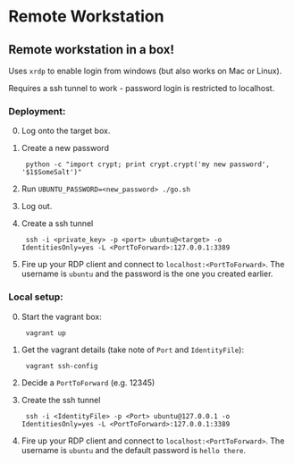 # Remote Workstation

## Remote workstation in a box!

Uses `xrdp` to enable login from windows (but also works on Mac or Linux).

Requires a ssh tunnel to work - password login is restricted to localhost.

### Deployment:

0. Log onto the target box.

0. Create a new password 

        python -c "import crypt; print crypt.crypt('my new password', '$1$SomeSalt')"

0. Run `UBUNTU_PASSWORD=<new_password> ./go.sh`

0. Log out.

0. Create a ssh tunnel

        ssh -i <private_key> -p <port> ubuntu@<target> -o IdentitiesOnly=yes -L <PortToForward>:127.0.0.1:3389

0. Fire up your RDP client and connect to `localhost:<PortToForward>`. The username is `ubuntu` and the password is the one you created earlier.

### Local setup:

0. Start the vagrant box:

        vagrant up

0. Get the vagrant details (take note of `Port` and `IdentityFile`):

        vagrant ssh-config

0. Decide a `PortToForward` (e.g. 12345)

0. Create the ssh tunnel

        ssh -i <IdentityFile> -p <Port> ubuntu@127.0.0.1 -o IdentitiesOnly=yes -L <PortToForward>:127.0.0.1:3389

0. Fire up your RDP client and connect to `localhost:<PortToForward>`. The username is `ubuntu` and the default password is `hello there`.
